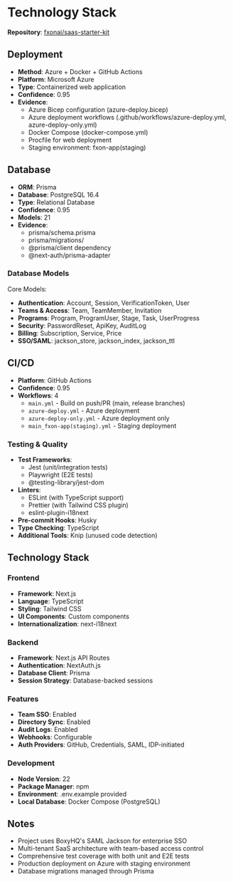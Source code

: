 # Technology Stack

**Repository**: [fxonai/saas-starter-kit](https://github.com/fxonai/saas-starter-kit)

## Deployment

- **Method**: Azure + Docker + GitHub Actions
- **Platform**: Microsoft Azure
- **Type**: Containerized web application
- **Confidence**: 0.95
- **Evidence**:
  - Azure Bicep configuration (azure-deploy.bicep)
  - Azure deployment workflows (.github/workflows/azure-deploy.yml, azure-deploy-only.yml)
  - Docker Compose (docker-compose.yml)
  - Procfile for web deployment
  - Staging environment: fxon-app(staging)

## Database

- **ORM**: Prisma
- **Database**: PostgreSQL 16.4
- **Type**: Relational Database
- **Confidence**: 0.95
- **Models**: 21
- **Evidence**:
  - prisma/schema.prisma
  - prisma/migrations/
  - @prisma/client dependency
  - @next-auth/prisma-adapter

### Database Models

Core Models:
- **Authentication**: Account, Session, VerificationToken, User
- **Teams & Access**: Team, TeamMember, Invitation
- **Programs**: Program, ProgramUser, Stage, Task, UserProgress
- **Security**: PasswordReset, ApiKey, AuditLog
- **Billing**: Subscription, Service, Price
- **SSO/SAML**: jackson_store, jackson_index, jackson_ttl

## CI/CD

- **Platform**: GitHub Actions
- **Confidence**: 0.95
- **Workflows**: 4
  - `main.yml` - Build on push/PR (main, release branches)
  - `azure-deploy.yml` - Azure deployment
  - `azure-deploy-only.yml` - Azure deployment only
  - `main_fxon-app(staging).yml` - Staging deployment

### Testing & Quality

- **Test Frameworks**: 
  - Jest (unit/integration tests)
  - Playwright (E2E tests)
  - @testing-library/jest-dom
- **Linters**: 
  - ESLint (with TypeScript support)
  - Prettier (with Tailwind CSS plugin)
  - eslint-plugin-i18next
- **Pre-commit Hooks**: Husky
- **Type Checking**: TypeScript
- **Additional Tools**: Knip (unused code detection)

## Technology Stack

### Frontend
- **Framework**: Next.js
- **Language**: TypeScript
- **Styling**: Tailwind CSS
- **UI Components**: Custom components
- **Internationalization**: next-i18next

### Backend
- **Framework**: Next.js API Routes
- **Authentication**: NextAuth.js
- **Database Client**: Prisma
- **Session Strategy**: Database-backed sessions

### Features
- **Team SSO**: Enabled
- **Directory Sync**: Enabled
- **Audit Logs**: Enabled
- **Webhooks**: Configurable
- **Auth Providers**: GitHub, Credentials, SAML, IDP-initiated

### Development
- **Node Version**: 22
- **Package Manager**: npm
- **Environment**: .env.example provided
- **Local Database**: Docker Compose (PostgreSQL)

## Notes

- Project uses BoxyHQ's SAML Jackson for enterprise SSO
- Multi-tenant SaaS architecture with team-based access control
- Comprehensive test coverage with both unit and E2E tests
- Production deployment on Azure with staging environment
- Database migrations managed through Prisma

